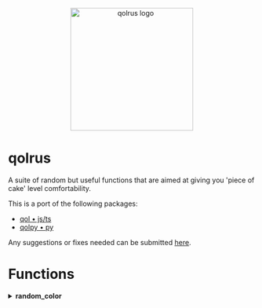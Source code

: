 <p align="center">
    <img src="https://drive.google.com/uc?id=1K58mXW9udC7_TM7L4JujAZbLJNFa-sSb" alt="qolrus logo" width="250" height="250" />
</p>

# qolrus

A suite of random but useful functions that are aimed at giving you 'piece of cake' level comfortability.

This is a port of the following packages:

- [qol • js/ts](https://www.npmjs.com/package/@cerebrusinc/qol)
- [qolpy • py](https://pypi.org/project/qolpy)

Any suggestions or fixes needed can be submitted [here](https://github.com/cerebrusinc/qolrus/issues).

# Functions

<details>
<summary><strong>random_color</strong></summary>

Generate a random colour.

**Example**

```rs
use qolpy::{random_colour, ColourType};

fn main() {
    let colour: String = random_colour(ColourType::HEX);
    println!("The colour is: '{}'", colour)
    // The colour is: '#f7f7f7'
}
```

**Availabe (ENUM) colour types**

- HEX
- RBG
- CMYK
- HSV
- HSL
</details>
